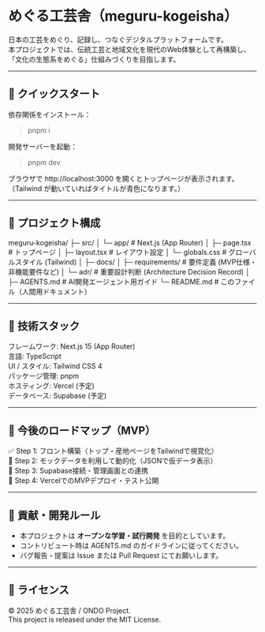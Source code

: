 # めぐる工芸舎（meguru-kogeisha）

日本の工芸をめぐり、記録し、つなぐデジタルプラットフォームです。  
本プロジェクトでは、伝統工芸と地域文化を現代のWeb体験として再構築し、  
「文化の生態系をめぐる」仕組みづくりを目指します。

---

## 🚀 クイックスタート

依存関係をインストール：
> pnpm i

開発サーバーを起動：
> pnpm dev

ブラウザで http://localhost:3000 を開くとトップページが表示されます。  
（Tailwind が動いていればタイトルが青色になります。）

---

## 🧩 プロジェクト構成

meguru-kogeisha/
├─ src/
│  └─ app/               # Next.js (App Router)
│     ├─ page.tsx        # トップページ
│     ├─ layout.tsx      # レイアウト設定
│     └─ globals.css     # グローバルスタイル (Tailwind)
│
├─ docs/
│  ├─ requirements/      # 要件定義 (MVP仕様・非機能要件など)
│  └─ adr/               # 重要設計判断 (Architecture Decision Record)
│
├─ AGENTS.md             # AI開発エージェント用ガイド
└─ README.md             # このファイル（人間用ドキュメント）

---

## 🧱 技術スタック

フレームワーク: Next.js 15 (App Router)  
言語: TypeScript  
UI / スタイル: Tailwind CSS 4  
パッケージ管理: pnpm  
ホスティング: Vercel (予定)  
データベース: Supabase (予定)

---

## 🧭 今後のロードマップ（MVP）

✅ Step 1: フロント構築（トップ・産地ページをTailwindで視覚化）  
🧩 Step 2: モックデータを利用して動的化（JSONで仮データ表示）  
🧠 Step 3: Supabase接続・管理画面との連携  
🚀 Step 4: VercelでのMVPデプロイ・テスト公開

---

## 🤝 貢献・開発ルール

- 本プロジェクトは **オープンな学習・試行開発** を目的としています。  
- コントリビュート時は AGENTS.md のガイドラインに従ってください。  
- バグ報告・提案は Issue または Pull Request にてお願いします。

---

## 📜 ライセンス

© 2025 めぐる工芸舎 / ONDO Project.  
This project is released under the MIT License.